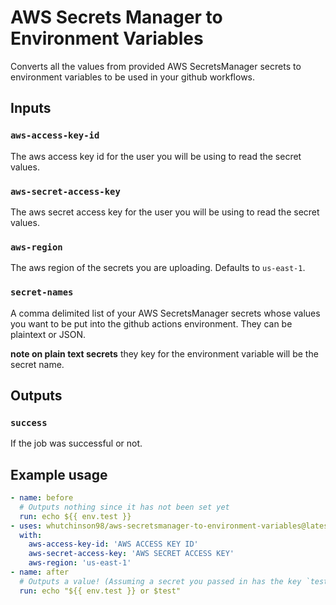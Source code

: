 # AWS Secrets Manager to Environment Variables

Converts all the values from provided AWS SecretsManager secrets to environment
variables to be used in your github workflows.

## Inputs

### `aws-access-key-id`

The aws access key id for the user you will be using to read the secret values.

### `aws-secret-access-key`

The aws secret access key for the user you will be using to read the secret values.

### `aws-region`

The aws region of the secrets you are uploading. Defaults to `us-east-1`.

### `secret-names`

A comma delimited list of your AWS SecretsManager secrets whose values you want
to be put into the github actions environment. They can be plaintext or JSON.


**note on plain text secrets** they key for the environment variable will be
the secret name.

## Outputs

### `success`

If the job was successful or not.

## Example usage

```yaml
- name: before
  # Outputs nothing since it has not been set yet
  run: echo ${{ env.test }}
- uses: whutchinson98/aws-secretsmanager-to-environment-variables@latest
  with:
    aws-access-key-id: 'AWS ACCESS KEY ID'
    aws-secret-access-key: 'AWS SECRET ACCESS KEY'
    aws-region: 'us-east-1'
- name: after
  # Outputs a value! (Assuming a secret you passed in has the key `test`)
  run: echo "${{ env.test }} or $test"
```

